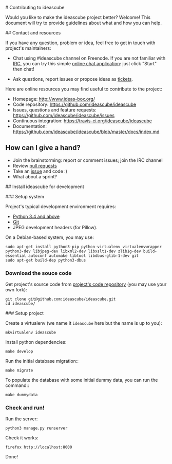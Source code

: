 # Contributing to ideascube

Would you like to make the ideascube project better? Welcome! This document
will try to provide guidelines about what and how you can help.


## Contact and resources

If you have any question, problem or idea, feel free to get in touch with
project's maintainers:

* Chat using #ideascube channel on Freenode. If you are not familiar with
  [IRC](https://en.wikipedia.org/wiki/Internet_Relay_Chat), you can try
  this simple [online chat application](https://kiwiirc.com/client/irc.freenode.net/?nick=new-user|?#ideascube):
  just click "Start" then chat!

* Ask questions, report issues or propose ideas as
  [tickets](https://github.com/ideascube/ideascube/issues).

Here are online resources you may find useful to contribute to the project:

* Homepage: <http://www.ideas-box.org/>
* Code repository: <https://github.com/ideascube/ideascube>
* Issues, questions and feature requests:
  <https://github.com/ideascube/ideascube/issues>
* Continuous integration: <https://travis-ci.org/ideascube/ideascube>
* Documentation: <https://github.com/ideascube/ideascube/blob/master/docs/index.md>


## How can I give a hand?

* Join the brainstorming: report or comment issues; join the IRC channel
* Review [pull requests](https://github.com/ideascube/ideascube/pulls)
* Take an [issue](https://github.com/ideascube/ideascube/issues) and code :)
* What about a sprint?


## Install ideascube for development

### Setup system

Project's typical development environment requires:

* [Python 3.4 and above](https://www.python.org/)
* [Git](http://git-scm.com/)
* JPEG development headers (for Pillow).

On a Debian-based system, you may use:

    sudo apt-get install python3-pip python-virtualenv virtualenvwrapper python3-dev libjpeg-dev libxml2-dev libxslt1-dev zlib1g-dev build-essential autoconf automake libtool libdbus-glib-1-dev git
    sudo apt-get build-dep python3-dbus

### Download the souce code

Get project's source code from
[project's code repository](https://github.com/ideascube/ideascube)
(you may use your own fork):

    git clone git@github.com:ideascube/ideascube.git
    cd ideascube/

### Setup project

Create a virtualenv (we name it `ideascube` here but the name is up to you):

    mkvirtualenv ideascube

Install python dependencies:

    make develop

Run the initial database migration::

    make migrate

To populate the database with some initial dummy data, you can run the command::

    make dummydata

### Check and run!

Run the server:

    python3 manage.py runserver

Check it works:

    firefox http://localhost:8000

Done!
